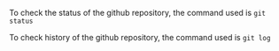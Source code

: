 To check the status of the github repository, the command used is
`git status`

To check history of the github repository, the command used is `git log`
